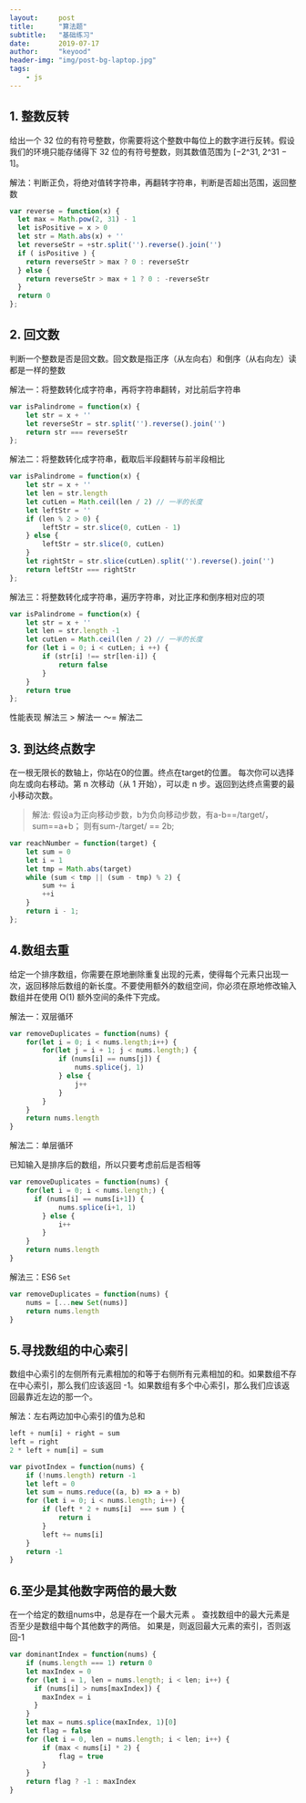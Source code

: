```yaml
---
layout:     post
title:      "算法题"
subtitle:   "基础练习"
date:       2019-07-17
author:     "keyood"
header-img: "img/post-bg-laptop.jpg"
tags:
    - js
---
```


## 1. 整数反转
给出一个 32 位的有符号整数，你需要将这个整数中每位上的数字进行反转。假设我们的环境只能存储得下 32 位的有符号整数，则其数值范围为 [−2^31,  2^31 − 1]。

解法：判断正负，将绝对值转字符串，再翻转字符串，判断是否超出范围，返回整数
```js
var reverse = function(x) {
  let max = Math.pow(2, 31) - 1
  let isPositive = x > 0
  let str = Math.abs(x) + ''
  let reverseStr = +str.split('').reverse().join('')
  if ( isPositive ) {
    return reverseStr > max ? 0 : reverseStr
  } else {
    return reverseStr > max + 1 ? 0 : -reverseStr
  }
  return 0
};
```

## 2. 回文数
判断一个整数是否是回文数。回文数是指正序（从左向右）和倒序（从右向左）读都是一样的整数

解法一：将整数转化成字符串，再将字符串翻转，对比前后字符串

```js
var isPalindrome = function(x) {
    let str = x + ''
    let reverseStr = str.split('').reverse().join('')
    return str === reverseStr
};
```
解法二：将整数转化成字符串，截取后半段翻转与前半段相比

```js
var isPalindrome = function(x) {
    let str = x + ''
    let len = str.length
    let cutLen = Math.ceil(len / 2) // 一半的长度
    let leftStr = ''
    if (len % 2 > 0) {
        leftStr = str.slice(0, cutLen - 1)
    } else {
        leftStr = str.slice(0, cutLen)
    }
    let rightStr = str.slice(cutLen).split('').reverse().join('')
    return leftStr === rightStr
};
```

解法三：将整数转化成字符串，遍历字符串，对比正序和倒序相对应的项

```js
var isPalindrome = function(x) {
    let str = x + ''
    let len = str.length -1
    let cutLen = Math.ceil(len / 2) // 一半的长度
    for (let i = 0; i < cutLen; i ++) {
        if (str[i] !== str[len-i]) {
            return false
        }
    }
    return true
};
```

性能表现 解法三 > 解法一 ～= 解法二

## 3. 到达终点数字

在一根无限长的数轴上，你站在0的位置。终点在target的位置。
每次你可以选择向左或向右移动。第 n 次移动（从 1 开始），可以走 n 步。返回到达终点需要的最小移动次数。

> 解法: 假设a为正向移动步数，b为负向移动步数，有a-b==/target/，sum==a+b； 则有sum-/target/ == 2b;

```js
var reachNumber = function(target) {
    let sum = 0
    let i = 1
    let tmp = Math.abs(target)
    while (sum < tmp || (sum - tmp) % 2) {
        sum += i
        ++i
    }
    return i - 1;
};
```

## 4.数组去重

给定一个排序数组，你需要在原地删除重复出现的元素，使得每个元素只出现一次，返回移除后数组的新长度。不要使用额外的数组空间，你必须在原地修改输入数组并在使用 O(1) 额外空间的条件下完成。

解法一：双层循环

```js
var removeDuplicates = function(nums) {
    for(let i = 0; i < nums.length;i++) {
        for(let j = i + 1; j < nums.length;) {
            if (nums[i] == nums[j]) {
                nums.splice(j, 1)
            } else {
                j++
            }
        }
    }
    return nums.length
}
```

解法二：单层循环

已知输入是排序后的数组，所以只要考虑前后是否相等

```js
var removeDuplicates = function(nums) {
    for(let i = 0; i < nums.length;) {
      if (nums[i] == nums[i+1]) {
            nums.splice(i+1, 1)
        } else {
            i++
        }
    }
    return nums.length
}
```

解法三：ES6 `Set`

```js
var removeDuplicates = function(nums) {
    nums = [...new Set(nums)]
    return nums.length
}
```

## 5.寻找数组的中心索引

数组中心索引的左侧所有元素相加的和等于右侧所有元素相加的和。如果数组不存在中心索引，那么我们应该返回 -1。如果数组有多个中心索引，那么我们应该返回最靠近左边的那一个。

解法：左右两边加中心索引的值为总和

```js
left + num[i] + right = sum
left = right
2 * left + num[i] = sum
```

```js
var pivotIndex = function(nums) {
    if (!nums.length) return -1
    let left = 0
    let sum = nums.reduce((a, b) => a + b)
    for (let i = 0; i < nums.length; i++) {
        if (left * 2 + nums[i]  === sum ) {
            return i
        }
        left += nums[i]
    }
    return -1
}
```

## 6.至少是其他数字两倍的最大数

在一个给定的数组nums中，总是存在一个最大元素 。
查找数组中的最大元素是否至少是数组中每个其他数字的两倍。
如果是，则返回最大元素的索引，否则返回-1

```js
var dominantIndex = function(nums) {
    if (nums.length === 1) return 0
    let maxIndex = 0
    for (let i = 1, len = nums.length; i < len; i++) {
      if (nums[i] > nums[maxIndex]) {
        maxIndex = i
      }
    }
    let max = nums.splice(maxIndex, 1)[0]
    let flag = false
    for (let i = 0, len = nums.length; i < len; i++) {
        if (max < nums[i] * 2) {
            flag = true
        }
    }
    return flag ? -1 : maxIndex
}
```
